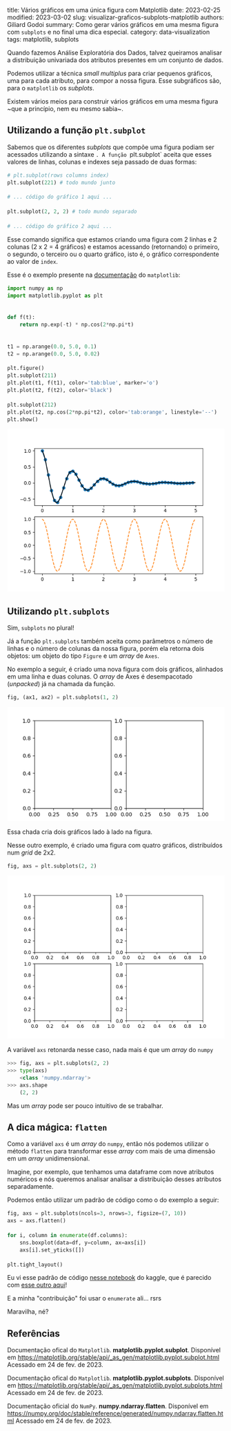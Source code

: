 title: Vários gráficos em uma única figura com Matplotlib
date: 2023-02-25
modified: 2023-03-02
slug: visualizar-graficos-subplots-matplotlib
authors: Giliard Godoi
summary: Como gerar vários gráficos em uma mesma figura com `subplots` e no final uma dica especial.
category: data-visualization
tags: matplotlib, subplots

Quando fazemos Análise Exploratória dos Dados, talvez queiramos analisar a distribuição univariada dos atributos presentes em um conjunto de dados.

Podemos utilizar a técnica *small multiplus* para criar pequenos gráficos, uma para cada atributo, para compor a nossa figura. Esse subgráficos são, para o `matplotlib` os *subplots*.

Existem vários meios para construir vários gráficos em uma mesma figura ~que a princípio, nem eu mesmo sabia~.

## Utilizando a função `plt.subplot`
Sabemos que os diferentes *subplots* que compõe uma figura podiam ser acessados utilizando a sintaxe `.
A função `plt.subplot` aceita que esses valores de linhas, colunas e indexes seja passado de duas formas:

```python
# plt.subplot(rows columns index)
plt.subplot(221) # todo mundo junto

# ... código do gráfico 1 aqui ...

plt.subplot(2, 2, 2) # todo mundo separado

# ... código do gráfico 2 aqui ...
```

Esse comando significa que estamos criando uma figura com 2 linhas e 2 colunas (2 x 2 = 4 gráficos) e estamos acessando (retornando) o primeiro, o segundo, o terceiro ou o quarto gráfico, isto é, o gráfico correspondente ao valor de `index`.

Esse é o exemplo presente na [documentação](https://matplotlib.org/stable/gallery/pyplots/pyplot_two_subplots.html#sphx-glr-gallery-pyplots-pyplot-two-subplots-py) do `matplotlib`:
```python
import numpy as np
import matplotlib.pyplot as plt


def f(t):
    return np.exp(-t) * np.cos(2*np.pi*t)


t1 = np.arange(0.0, 5.0, 0.1)
t2 = np.arange(0.0, 5.0, 0.02)

plt.figure()
plt.subplot(211)
plt.plot(t1, f(t1), color='tab:blue', marker='o')
plt.plot(t2, f(t2), color='black')

plt.subplot(212)
plt.plot(t2, np.cos(2*np.pi*t2), color='tab:orange', linestyle='--')
plt.show()
```
![gráfico da função](./exemplo-com-subplots.png)

## Utilizando `plt.subplots`

Sim, `subplots` no plural!

Já a função `plt.subplots` também aceita como parâmetros o número de linhas e o número de colunas da nossa figura, porém ela retorna dois objetos: um objeto do tipo `Figure` e um *array* de `Axes`.

No exemplo a seguir, é criado uma nova figura com dois gráficos, alinhados em uma linha e duas colunas. O *array* de Axes é desempacotado (*unpacked*) já na chamada da função.

```python
fig, (ax1, ax2) = plt.subplots(1, 2)
```
![Exemplo com grid unidimensional 1 por 2](./exemplo-grid-unidimensional.png)


Essa chada cria dois gráficos lado à lado na figura.

Nesse outro exemplo, é criado uma figura com quatro gráficos, distribuídos num *grid* de 2x2.

```python
fig, axs = plt.subplots(2, 2)
```
![Exemplo com grid bidimensional](./exemplo-grid-bidimensional.png)

A variável `axs` retonarda nesse caso, nada mais é que um *array* do `numpy`

```python
>>> fig, axs = plt.subplots(2, 2)
>>> type(axs)
    <class 'numpy.ndarray'>
>>> axs.shape
    (2, 2)
```

Mas um *array* pode ser pouco intuitivo de se trabalhar.

## A dica mágica: `flatten`

Como a variável `axs` é um *array* do `numpy`, então nós podemos utilizar o método `flatten` para transformar esse *array* com mais de uma dimensão em um *array* unidimensional.

Imagine, por exemplo, que tenhamos uma dataframe com nove atributos numéricos e nós queremos analisar analisar a distribuição desses atributos separadamente.

Podemos então utilizar um padrão de código como o do exemplo a seguir:

```python
fig, axs = plt.subplots(ncols=3, nrows=3, figsize=(7, 10))
axs = axs.flatten()

for i, column in enumerate(df.columns):
    sns.boxplot(data=df, y=column, ax=axs[i])
    axs[i].set_yticks([])

plt.tight_layout()
```

Eu vi esse padrão de código [nesse notebook](https://www.kaggle.com/code/prasadperera/the-boston-housing-dataset) do kaggle, que é parecido com [esse outro aqui](https://www.kaggle.com/code/agnihotri/linear-regression-and-pca-boston-housing)!

E a minha "contribuição" foi usar o `enumerate` ali... rsrs

Maravilha, né?

## Referências

Documentação ofical do `Matplotlib`. **matplotlib.pyplot.subplot**. Disponível em <https://matplotlib.org/stable/api/_as_gen/matplotlib.pyplot.subplot.html> Acessado em 24 de fev. de 2023.

Documentação ofical do `Matplotlib`. **matplotlib.pyplot.subplots**. Disponível em <https://matplotlib.org/stable/api/_as_gen/matplotlib.pyplot.subplots.html> Acessado em 24 de fev. de 2023.

Documentação oficial do `NumPy`. **numpy.ndarray.flatten**. Disponível em <https://numpy.org/doc/stable/reference/generated/numpy.ndarray.flatten.html> Acessado em 24 de fev. de 2023.